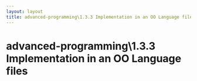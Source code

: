 ```yaml
---
layout: layout
title: advanced-programming\1.3.3 Implementation in an OO Language files
---
```


# advanced-programming\1.3.3 Implementation in an OO Language files


